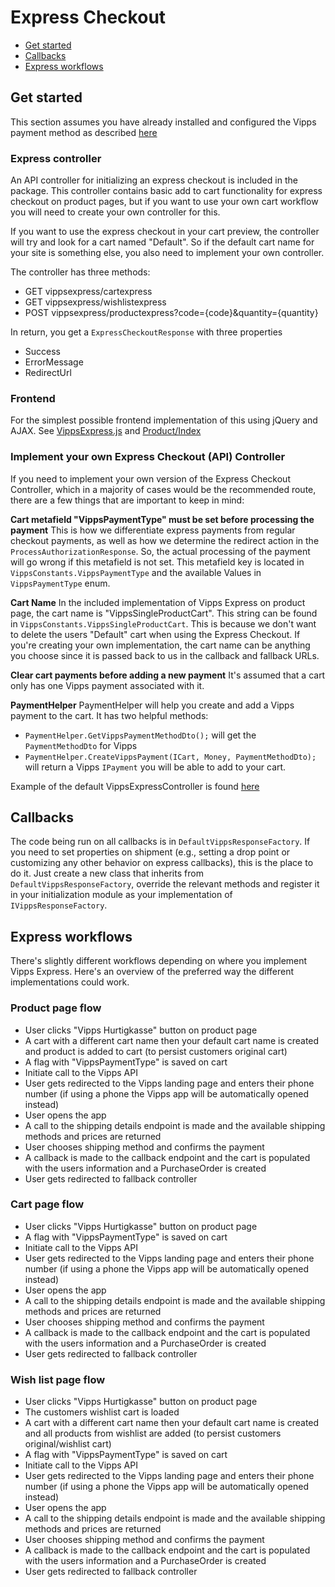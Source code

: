 # Express Checkout

- [Get started](#get-started)
- [Callbacks](#callbacks)
- [Express workflows](#express-workflows)

## Get started

This section assumes you have already installed and configured the Vipps payment method as described [here](configure.md)

### Express controller

An API controller for initializing an express checkout is included in the package. This controller contains basic add to cart functionality for express checkout on product pages, but if you want to use your own cart workflow you will need to create your own controller for this.

If you want to use the express checkout in your cart preview, the controller will try and look for a cart named "Default". So if the default cart name for your site is something else, you also need to implement your own controller.

The controller has three methods:
 - GET vippsexpress/cartexpress
 - GET vippsexpress/wishlistexpress
 - POST vippsexpress/productexpress?code={code}&quantity={quantity}

 In return, you get a `ExpressCheckoutResponse` with three properties
  - Success
  - ErrorMessage
  - RedirectUrl

### Frontend

For the simplest possible frontend implementation of this using jQuery and AJAX. See [VippsExpress.js](../demo/Sources/EPiServer.Reference.Commerce.Site/Scripts/js/VippsExpress.js) and [Product/Index](../demo/Sources/EPiServer.Reference.Commerce.Site/Views/Product/Index.cshtml)

### Implement your own Express Checkout (API) Controller

If you need to implement your own version of the Express Checkout Controller, which in a majority of cases would be the recommended route, there are a few things that are important to keep in mind:

**Cart metafield "VippsPaymentType" must be set before processing the payment**
This is how we differentiate express payments from regular checkout payments, as well as how we determine the redirect action in the `ProcessAuthorizationResponse`. So, the actual processing of the payment will go wrong if this metafield is not set. This metafield key is located in `VippsConstants.VippsPaymentType` and the available Values in `VippsPaymentType` enum.

**Cart Name**
In the included implementation of Vipps Express on product page, the cart name is "VippsSingleProductCart". This string can be found in `VippsConstants.VippsSingleProductCart`. This is because we don't want to delete the users "Default" cart when using the Express Checkout.
If you're creating your own implementation, the cart name can be anything you choose since it is passed back to us in the callback and fallback URLs.

**Clear cart payments before adding a new payment**
It's assumed that a cart only has one Vipps payment associated with it.

**PaymentHelper**
PaymentHelper will help you create and add a Vipps payment to the cart. It has two helpful methods:
 - `PaymentHelper.GetVippsPaymentMethodDto();` will get the `PaymentMethodDto` for Vipps
 - `PaymentHelper.CreateVippsPayment(ICart, Money, PaymentMethodDto);` will return a Vipps `IPayment` you will be able to add to your cart.
 
 Example of the default VippsExpressController is found [here](../src/Vipps/Controllers/VippsExpressController.cs)

## Callbacks

The code being run on all callbacks is in `DefaultVippsResponseFactory`.
If you need to set properties on shipment (e.g., setting a drop point or customizing any other behavior on express callbacks), this is the place to do it.
Just create a new class that inherits from `DefaultVippsResponseFactory`, override the relevant methods and register it in your initialization module as your implementation of `IVippsResponseFactory`.

## Express workflows

There's slightly different workflows depending on where you implement Vipps Express. Here's an overview of the preferred way the different implementations could work.

### Product page flow

- User clicks "Vipps Hurtigkasse" button on product page
- A cart with a different cart name then your default cart name is created and product is added to cart (to persist customers original cart)
- A flag with "VippsPaymentType" is saved on cart
- Initiate call to the Vipps API
- User gets redirected to the Vipps landing page and enters their phone number (if using a phone the Vipps app will be automatically opened instead)
- User opens the app
- A call to the shipping details endpoint is made and the available shipping methods and prices are returned
- User chooses shipping method and confirms the payment
- A callback is made to the callback endpoint and the cart is populated with the users information and a PurchaseOrder is created
- User gets redirected to fallback controller

### Cart page flow

- User clicks "Vipps Hurtigkasse" button on product page
- A flag with "VippsPaymentType" is saved on cart
- Initiate call to the Vipps API
- User gets redirected to the Vipps landing page and enters their phone number (if using a phone the Vipps app will be automatically opened instead)
- User opens the app
- A call to the shipping details endpoint is made and the available shipping methods and prices are returned
- User chooses shipping method and confirms the payment
- A callback is made to the callback endpoint and the cart is populated with the users information and a PurchaseOrder is created
- User gets redirected to fallback controller

### Wish list page flow

- User clicks "Vipps Hurtigkasse" button on product page
- The customers wishlist cart is loaded
- A cart with a different cart name then your default cart name is created and all products from wishlist are added (to persist customers original/wishlist cart)
- A flag with "VippsPaymentType" is saved on cart
- Initiate call to the Vipps API
- User gets redirected to the Vipps landing page and enters their phone number (if using a phone the Vipps app will be automatically opened instead)
- User opens the app
- A call to the shipping details endpoint is made and the available shipping methods and prices are returned
- User chooses shipping method and confirms the payment
- A callback is made to the callback endpoint and the cart is populated with the users information and a PurchaseOrder is created
- User gets redirected to fallback controller

